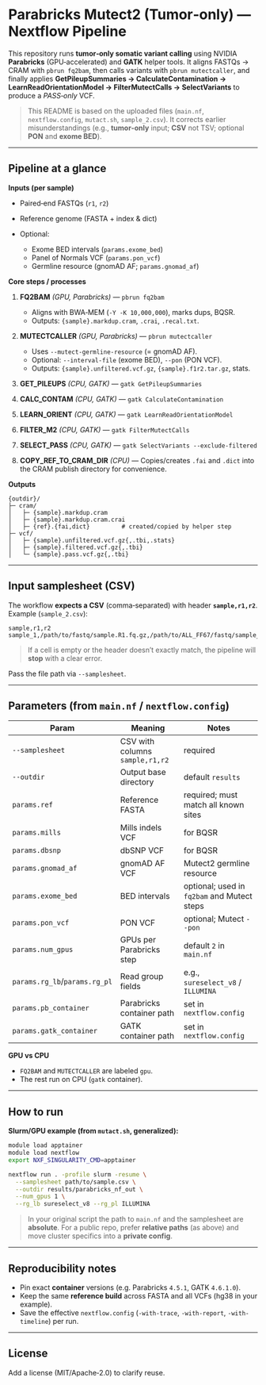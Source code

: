 # Parabricks Mutect2 (Tumor‑only) — Nextflow Pipeline

This repository runs **tumor‑only somatic variant calling** using NVIDIA **Parabricks** (GPU‑accelerated) and **GATK** helper tools. It aligns FASTQs → CRAM with `pbrun fq2bam`, then calls variants with `pbrun mutectcaller`, and finally applies **GetPileupSummaries → CalculateContamination → LearnReadOrientationModel → FilterMutectCalls → SelectVariants** to produce a *PASS‑only* VCF.

> This README is based on the uploaded files (`main.nf`, `nextflow.config`, `mutact.sh`, `sample_2.csv`). It corrects earlier misunderstandings (e.g., **tumor‑only** input; **CSV** not TSV; optional **PON** and **exome BED**).

---

## Pipeline at a glance

**Inputs (per sample)**

* Paired‑end FASTQs (`r1`, `r2`)
* Reference genome (FASTA + index & dict)
* Optional:

  * Exome BED intervals (`params.exome_bed`)
  * Panel of Normals VCF (`params.pon_vcf`)
  * Germline resource (gnomAD AF; `params.gnomad_af`)

**Core steps / processes**

1. **FQ2BAM** *(GPU, Parabricks)* — `pbrun fq2bam`

   * Aligns with BWA‑MEM (`-Y -K 10,000,000`), marks dups, BQSR.
   * Outputs: `{sample}.markdup.cram`, `.crai`, `.recal.txt`.
2. **MUTECTCALLER** *(GPU, Parabricks)* — `pbrun mutectcaller`

   * Uses `--mutect-germline-resource` (= gnomAD AF).
   * Optional: `--interval-file` (exome BED), `--pon` (PON VCF).
   * Outputs: `{sample}.unfiltered.vcf.gz`, `{sample}.f1r2.tar.gz`, stats.
3. **GET_PILEUPS** *(CPU, GATK)* — `gatk GetPileupSummaries`
4. **CALC_CONTAM** *(CPU, GATK)* — `gatk CalculateContamination`
5. **LEARN_ORIENT** *(CPU, GATK)* — `gatk LearnReadOrientationModel`
6. **FILTER_M2** *(CPU, GATK)* — `gatk FilterMutectCalls`
7. **SELECT_PASS** *(CPU, GATK)* — `gatk SelectVariants --exclude-filtered`
8. **COPY_REF_TO_CRAM_DIR** *(CPU)* — Copies/creates `.fai` and `.dict` into the CRAM publish directory for convenience.

**Outputs**

```
{outdir}/
├─ cram/
│   ├─ {sample}.markdup.cram
│   ├─ {sample}.markdup.cram.crai
│   ├─ {ref}.{fai,dict}         # created/copied by helper step
├─ vcf/
│   ├─ {sample}.unfiltered.vcf.gz{,.tbi,.stats}
│   ├─ {sample}.filtered.vcf.gz{,.tbi}
│   └─ {sample}.pass.vcf.gz{,.tbi}
```

---

## Input samplesheet (CSV)

The workflow **expects a CSV** (comma‑separated) with header **`sample,r1,r2`**. Example (`sample_2.csv`):

```csv
sample,r1,r2
sample_1,/path/to/fastq/sample.R1.fq.gz,/path/to/ALL_FF67/fastq/sample_R2.trim.fq.gz
```

> If a cell is empty or the header doesn’t exactly match, the pipeline will **stop** with a clear error.

Pass the file path via `--samplesheet`.

---

## Parameters (from `main.nf` / `nextflow.config`)

| Param                         | Meaning                         | Notes                                       |
| ----------------------------- | ------------------------------- | ------------------------------------------- |
| `--samplesheet`               | CSV with columns `sample,r1,r2` | required                                    |
| `--outdir`                    | Output base directory           | default `results`                           |
| `params.ref`                  | Reference FASTA                 | required; must match all known sites        |
| `params.mills`                | Mills indels VCF                | for BQSR                                    |
| `params.dbsnp`                | dbSNP VCF                       | for BQSR                                    |
| `params.gnomad_af`            | gnomAD AF VCF                   | Mutect2 germline resource                   |
| `params.exome_bed`            | BED intervals                   | optional; used in `fq2bam` and Mutect steps |
| `params.pon_vcf`              | PON VCF                         | optional; Mutect `--pon`                    |
| `params.num_gpus`             | GPUs per Parabricks step        | default `2` in `main.nf`                    |
| `params.rg_lb`/`params.rg_pl` | Read group fields               | e.g., `sureselect_v8` / `ILLUMINA`          |
| `params.pb_container`         | Parabricks container path       | set in `nextflow.config`                    |
| `params.gatk_container`       | GATK container path             | set in `nextflow.config`                    |

**GPU vs CPU**

* `FQ2BAM` and `MUTECTCALLER` are labeled `gpu`.
* The rest run on CPU (`gatk` container).

---

## How to run

**Slurm/GPU example (from `mutact.sh`, generalized):**

```bash
module load apptainer
module load nextflow
export NXF_SINGULARITY_CMD=apptainer

nextflow run . -profile slurm -resume \
  --samplesheet path/to/sample.csv \
  --outdir results/parabricks_nf_out \
  --num_gpus 1 \
  --rg_lb sureselect_v8 --rg_pl ILLUMINA
```

> In your original script the path to `main.nf` and the samplesheet are **absolute**. For a public repo, prefer **relative paths** (as above) and move cluster specifics into a **private config**.

---

## Reproducibility notes

* Pin exact **container** versions (e.g. Parabricks `4.5.1`, GATK `4.6.1.0`).
* Keep the same **reference build** across FASTA and all VCFs (hg38 in your example).
* Save the effective `nextflow.config` (`-with-trace`, `-with-report`, `-with-timeline`) per run.

---

## License

Add a license (MIT/Apache‑2.0) to clarify reuse.
